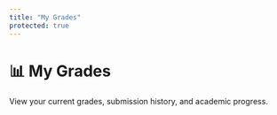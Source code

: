```yaml
---
title: "My Grades"
protected: true
---
```


# 📊 My Grades

View your current grades, submission history, and academic progress.

<!-- Authentication status check -->
<div id="authCheck" style="display: none;">
    <div class="auth-error">
        <h3>🔐 Authentication Required</h3>
        <p>Please log in to view your grades.</p>
        <button onclick="window.location.href='{{ .Site.BaseURL }}auth/login/'">Log In with GitHub</button>
    </div>
</div>

<!-- Not enrolled message -->
<div id="notEnrolled" style="display: none;">
    <div class="enrollment-error">
        <h3>🎓 Not Enrolled</h3>
        <p>You're not enrolled in this class. Please use an enrollment token to join.</p>
        <a href="{{ .Site.BaseURL }}enroll/">🔑 Enroll in Class</a>
    </div>
</div>

<!-- Main grades interface -->
<div id="grades-interface" style="display: none;">
    <div class="grades-header">
        <div class="student-info" id="studentInfo">
            <h3>Loading your information...</h3>
        </div>
        <div class="grade-summary" id="gradeSummary">
            <div class="loading">🔄 Calculating grades...</div>
        </div>
    </div>

<div class="grades-tabs">
    <button class="tab-btn active" data-tab="overview">📊 Overview</button>
    <button class="tab-btn" data-tab="modules">📚 By Module</button>
    <button class="tab-btn" data-tab="submissions">📝 Submissions</button>
    <button class="tab-btn" data-tab="progress">📈 Progress</button>
</div>

<div class="tab-content active" id="overview-tab">
    <div id="overviewContent">Loading overview...</div>
</div>

<div class="tab-content" id="modules-tab">
    <div id="modulesContent">Loading module grades...</div>
</div>

<div class="tab-content" id="submissions-tab">
    <div id="submissionsContent">Loading submissions...</div>
</div>

<div class="tab-content" id="progress-tab">
    <div id="progressContent">Loading progress...</div>
</div>
</div>

<script>
// Student grades page initialization
document.addEventListener('DOMContentLoaded', function() {
    console.log('📊 Student grades page loaded');
    
    // Wait for auth state to be ready
    setTimeout(() => {
        initializeStudentGrades();
    }, 500);
    
    // Listen for auth state changes
    window.addEventListener('authStateChanged', function(event) {
        if (event.detail.user) {
            console.log('🔄 Auth state changed, reinitializing grades');
            initializeStudentGrades();
        }
    });
});

/**
 * Initialize the student grades page
 */
async function initializeStudentGrades() {
    // Check authentication
    if (!window.authState || !window.authState.isAuthenticated) {
        console.warn('🚫 User not authenticated');
        showGradesSection('authCheck');
        return;
    }
    
    // Check if user context is available, if not fetch it
    let userContext = window.authState.userContext;
    if (!userContext) {
        console.log('🔄 Fetching user context...');
        try {
            await fetchStudentUserContext();
            userContext = window.authState.userContext;
        } catch (error) {
            console.error('❌ Failed to fetch user context:', error);
            showGradesSection('notEnrolled');
            return;
        }
    }
    
    // Check enrollment
    if (!userContext || !userContext.is_member) {
        console.warn('🚫 User not enrolled in class');
        showGradesSection('notEnrolled');
        return;
    }
    
    console.log('✅ Student access verified, loading grades interface');
    showGradesSection('grades-interface');
    
    // Initialize the student grades interface
    if (window.StudentGradesInterface) {
        new window.StudentGradesInterface();
    } else {
        console.error('StudentGradesInterface not loaded');
        document.getElementById('grades-interface').innerHTML = 
            '<div class="error">StudentGradesInterface not available. Please refresh the page.</div>';
    }
}

/**
 * Fetch user context for student
 */
async function fetchStudentUserContext() {
    if (!window.AuthClient) {
        throw new Error('AuthClient not available');
    }
    
    const pathParts = window.location.pathname.split('/');
    const classSlug = pathParts[1] || 'class_template';
    
    console.log('🌐 Fetching user context for class:', classSlug);
    const context = await window.AuthClient.getMe(classSlug);
    
    // Store in auth state
    window.authState.userContext = context;
    console.log('✅ User context fetched:', context);
}

/**
 * Show specific section and hide others
 */
function showGradesSection(sectionId) {
    const sections = ['authCheck', 'notEnrolled', 'grades-interface'];
    sections.forEach(id => {
        const element = document.getElementById(id);
        if (element) {
            element.style.display = id === sectionId ? 'block' : 'none';
        }
    });
}
</script>